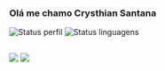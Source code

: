 ### Olá me chamo Crysthian Santana 

![Status perfil](https://github-readme-stats.vercel.app/api?username=crysthianko&show_icons=true&theme=transparent )
![Status linguagens](https://github-readme-stats.vercel.app/api/top-langs/?username=crysthianko&layout=compact&langs_count=7&theme=transparent )

##

<div>
  <a href="https://www.linkedin.com/in/crysthian-silva-santana-905525258/" target="_blank"><img src="https://img.shields.io/badge/LinkedIn-0077B5?style=for-the-badge&logo=linkedin&logoColor=white"></a>
  <a href="mailto:crysthiansant013@gmail.com"><img src="https://img.shields.io/badge/Gmail-D14836?style=for-the-badge&logo=gmail&logoColor=white"></a>
</div>



<!--
**CrysthianKO/CrysthianKO** is a ✨ _special_ ✨ repository because its `README.md` (this file) appears on your GitHub profile.

Here are some ideas to get you started:

- 🔭 I’m currently working on ...
- 🌱 I’m currently learning ...
- 👯 I’m looking to collaborate on ...
- 🤔 I’m looking for help with ...
- 💬 Ask me about ...
- 📫 How to reach me: ...
- 😄 Pronouns: ...
- ⚡ Fun fact: ...
-->
